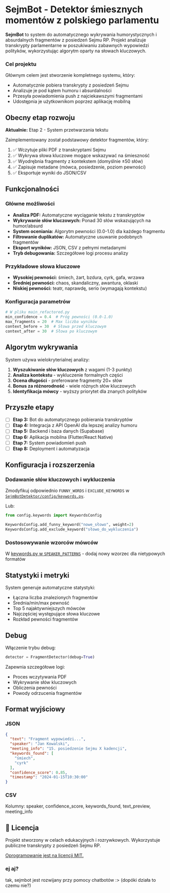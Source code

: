 # SejmBot - Detektor śmiesznych momentów z polskiego parlamentu

**SejmBot** to system do automatycznego wykrywania humorystycznych i absurdalnych fragmentów z posiedzeń Sejmu RP.
Projekt analizuje transkrypty parlamentarne w poszukiwaniu zabawnych wypowiedzi polityków, wykorzystując algorytm oparty
na słowach kluczowych.

### Cel projektu

Głównym celem jest stworzenie kompletnego systemu, który:

- Automatycznie pobiera transkrypty z posiedzeń Sejmu
- Analizuje je pod kątem humoru i absurdalności
- Przesyła powiadomienia push z najciekawszymi fragmentami
- Udostępnia je użytkownikom poprzez aplikację mobilną

## Obecny etap rozwoju

**Aktualnie:** Etap 2 - System przetwarzania tekstu

Zaimplementowany został podstawowy detektor fragmentów, który:

1. ✅ Wczytuje pliki PDF z transkryptami Sejmu
2. ✅ Wykrywa słowa kluczowe mogące wskazywać na śmieszność
3. ✅ Wyodrębnia fragmenty z kontekstem (domyślnie ±50 słów)
4. ✅ Zapisuje metadane (mówca, posiedzenie, poziom pewności)
5. ✅ Eksportuje wyniki do JSON/CSV

## Funkcjonalności

### Główne możliwości

- **Analiza PDF:** Automatyczne wyciąganie tekstu z transkryptów
- **Wykrywanie słów kluczowych:** Ponad 30 słów wskazujących na humor/absurd
- **System oceniania:** Algorytm pewności (0.0-1.0) dla każdego fragmentu
- **Filtrowanie duplikatów:** Automatyczne usuwanie podobnych fragmentów
- **Eksport wyników:** JSON, CSV z pełnymi metadanymi
- **Tryb debugowania:** Szczegółowe logi procesu analizy

### Przykładowe słowa kluczowe

- **Wysokiej pewności:** śmiech, żart, bzdura, cyrk, gafa, wrzawa
- **Średniej pewności:** chaos, skandaliczny, awantura, oklaski
- **Niskiej pewności:** teatr, naprawdę, serio (wymagają kontekstu)

### Konfiguracja parametrów

```python
# W pliku main_refactored.py
min_confidence = 0.4  # Próg pewności (0.0-1.0)
max_fragments = 20  # Max liczba wyników  
context_before = 30  # Słowa przed kluczowym
context_after = 30  # Słowa po kluczowym
```

## Algorytm wykrywania

System używa wielokryterialnej analizy:

1. **Wyszukiwanie słów kluczowych** z wagami (1-3 punkty)
2. **Analiza kontekstu** - wykluczenie formalnych części
3. **Ocena długości** - preferowane fragmenty 20+ słów
4. **Bonus za różnorodność** - wiele różnych słów kluczowych
5. **Identyfikacja mówcy** - wyższy priorytet dla znanych polityków

## Przyszłe etapy

- [ ] **Etap 3:** Bot do automatycznego pobierania transkryptów
- [ ] **Etap 4:** Integracja z API OpenAI dla lepszej analizy humoru
- [ ] **Etap 5:** Backend i baza danych (Supabase)
- [ ] **Etap 6:** Aplikacja mobilna (Flutter/React Native)
- [ ] **Etap 7:** System powiadomień push
- [ ] **Etap 8:** Deployment i automatyzacja

## Konfiguracja i rozszerzenia

### Dodawanie słów kluczowych i wykluczenia
Zmodyfikuj odpowiednio `FUNNY_WORDS` i `EXCLUDE_KEYWORDS` w [`SejmBotDetektor/config/keywords.py`](https://github.com/philornot/SejmBot/blob/main/SejmBotDetektor/config/keywords.py).

Lub:
```python
from config.keywords import KeywordsConfig

KeywordsConfig.add_funny_keyword("nowe_słowo", weight=2)
KeywordsConfig.add_exclude_keyword("słowo_do_wykluczenia")
```

### Dostosowywanie wzorców mówców

W [keywords.py w `SPEAKER_PATTERNS`](https://github.com/philornot/SejmBot/blob/main/SejmBotDetektor/config/keywords.py) - dodaj nowy wzorzec dla nietypowych formatów


## Statystyki i metryki

System generuje automatyczne statystyki:

- Łączna liczba znalezionych fragmentów
- Średnia/min/max pewność
- Top 5 najaktywniejszych mówców
- Najczęściej występujące słowa kluczowe
- Rozkład pewności fragmentów

## Debug

Włączenie trybu debug:

```python
detector = FragmentDetector(debug=True)
```

Zapewnia szczegółowe logi:

- Proces wczytywania PDF
- Wykrywanie słów kluczowych
- Obliczenia pewności
- Powody odrzucenia fragmentów

## Format wyjściowy

### JSON

```json
{
  "text": "Fragment wypowiedzi...",
  "speaker": "Jan Kowalski",
  "meeting_info": "15. posiedzenie Sejmu X kadencji",
  "keywords_found": [
    "śmiech",
    "cyrk"
  ],
  "confidence_score": 0.85,
  "timestamp": "2024-01-15T10:30:00"
}
```

### CSV

Kolumny: speaker, confidence_score, keywords_found, text_preview, meeting_info

## 📄 Licencja

Projekt stworzony w celach edukacyjnych i rozrywkowych.
Wykorzystuje publiczne transkrypty z posiedzeń Sejmu RP.

[Oprogramowanie jest na licencji MIT.](https://github.com/philornot/SejmBot/blob/main/LICENSE)


### ej aj?
tak, sejmbot jest rozwijany przy pomocy chatbotów :> (dopóki działa to czemu nie?)